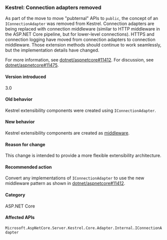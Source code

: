 ### Kestrel: Connection adapters removed

As part of the move to move "pubternal" APIs to `public`, the concept of an `IConnectionAdapter` was removed from Kestrel. Connection adapters are being replaced with connection middleware (similar to HTTP middleware in the ASP.NET Core pipeline, but for lower-level connections). HTTPS and connection logging have moved from connection adapters to connection middleware. Those extension methods should continue to work seamlessly, but the implementation details have changed.

For more information, see [dotnet/aspnetcore#11412](https://github.com/dotnet/aspnetcore/pull/11412). For discussion, see [dotnet/aspnetcore#11475](https://github.com/dotnet/aspnetcore/issues/11475).

#### Version introduced

3.0

#### Old behavior

Kestrel extensibility components were created using `IConnectionAdapter`.

#### New behavior

Kestrel extensibility components are created as [middleware](https://github.com/dotnet/aspnetcore/pull/11412/files#diff-89acc06acf1b2e96bbdb811ce523619f).

#### Reason for change

This change is intended to provide a more flexible extensibility architecture.

#### Recommended action

Convert any implementations of `IConnectionAdapter` to use the new middleware pattern as shown in [dotnet/aspnetcore#11412](https://github.com/dotnet/aspnetcore/pull/11412/files#diff-89acc06acf1b2e96bbdb811ce523619f).

#### Category

ASP.NET Core

#### Affected APIs

`Microsoft.AspNetCore.Server.Kestrel.Core.Adapter.Internal.IConnectionAdapter`

<!--

#### Affected APIs

`T:Microsoft.AspNetCore.Server.Kestrel.Core.Adapter.Internal.IConnectionAdapter`

-->
